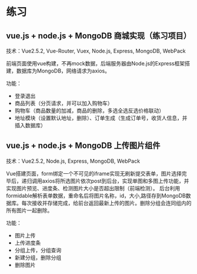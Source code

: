 ﻿# 练习

## vue.js + node.js + MongoDB 商城实现（练习项目）
技术：Vue2.5.2, Vue-Router, Vuex, Node.js, Express, MongoDB, WebPack

前端页面使用vue构建，不再mock数据，后端服务器由Node.js的Express框架搭建，数据库为MongoDB，网络请求为axios。

功能：

* 登录退出
* 商品列表（分页请求，并可以加入购物车）
* 购物车（商品数量的加减，商品的删除，多选全选反选价格联动）
* 地址模块（设置默认地址，删除）、订单生成（生成订单号，收货人信息，并插入数据库）


## vue.js + node.js + MongoDB 上传图片组件
技术：Vue2.5.2, Node.js, Express, MongoDB, WebPack

Vue搭建页面，form绑定一个不可见的iframe实现无刷新提交表单，图片选择完毕后，递归调用axios将所选图片依次post到后台，实现单图和多图上传功能，并实现图片预览、进度条、检测图片大小是否超出限制（前端检测）。
后台利用formidable解析表单数据，重命名后将图片名称，id，大小,路径存到MongoDB数据库。每次接收并存储完成，给前台返回最新上传的图片。删除分组会连同组内的所有图片一起删除。

功能：

* 图片上传
* 上传进度条
* 分组上传，分组查询
* 新建分组，删除分组
* 删除图片
